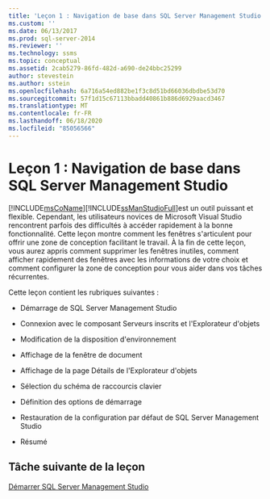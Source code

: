 ```yaml
---
title: 'Leçon 1 : Navigation de base dans SQL Server Management Studio | Microsoft Docs'
ms.custom: ''
ms.date: 06/13/2017
ms.prod: sql-server-2014
ms.reviewer: ''
ms.technology: ssms
ms.topic: conceptual
ms.assetid: 2cab5279-86fd-482d-a690-de24bbc25299
author: stevestein
ms.author: sstein
ms.openlocfilehash: 6a716a54ed882be1f3c8d51bd66036dbdbe53d70
ms.sourcegitcommit: 57f1d15c67113bbadd40861b886d6929aacd3467
ms.translationtype: MT
ms.contentlocale: fr-FR
ms.lasthandoff: 06/18/2020
ms.locfileid: "85056566"
---
```

# <a name="lesson-1-basic-navigation-in-sql-server-management-studio"></a>Leçon 1 : Navigation de base dans SQL Server Management Studio
  [!INCLUDE[msCoName](../../includes/msconame-md.md)][!INCLUDE[ssManStudioFull](../../includes/ssmanstudiofull-md.md)]est un outil puissant et flexible. Cependant, les utilisateurs novices de Microsoft Visual Studio rencontrent parfois des difficultés à accéder rapidement à la bonne fonctionnalité. Cette leçon montre comment les fenêtres s'articulent pour offrir une zone de conception facilitant le travail. À la fin de cette leçon, vous aurez appris comment supprimer les fenêtres inutiles, comment afficher rapidement des fenêtres avec les informations de votre choix et comment configurer la zone de conception pour vous aider dans vos tâches récurrentes.  
  
 Cette leçon contient les rubriques suivantes :  
  
-   Démarrage de SQL Server Management Studio  
  
-   Connexion avec le composant Serveurs inscrits et l'Explorateur d'objets  
  
-   Modification de la disposition d'environnement  
  
-   Affichage de la fenêtre de document  
  
-   Affichage de la page Détails de l'Explorateur d'objets  
  
-   Sélection du schéma de raccourcis clavier  
  
-   Définition des options de démarrage  
  
-   Restauration de la configuration par défaut de SQL Server Management Studio  
  
-   Résumé  
  
## <a name="next-task-in-lesson"></a>Tâche suivante de la leçon  
 [Démarrer SQL Server Management Studio](../sql-server-management-studio-ssms.md)  
  
  
